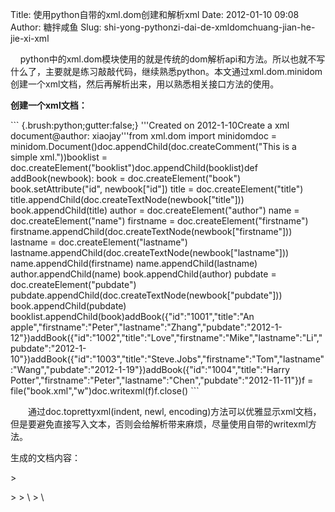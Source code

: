 Title: 使用python自带的xml.dom创建和解析xml
Date: 2012-01-10 09:08
Author: 糖拌咸鱼
Slug: shi-yong-pythonzi-dai-de-xmldomchuang-jian-he-jie-xi-xml

  
 python中的xml.dom模块使用的就是传统的dom解析api和方法。所以也就不写什么了，主要就是练习敲敲代码，继续熟悉python。本文通过xml.dom.minidom创建一个xml文档，然后再解析出来，用以熟悉相关接口方法的使用。

</p>

**创建一个xml文档：**

</p>

<div class="cnblogs_Highlighter">

</p>
<p>
``` {.brush:python;gutter:false;}
'''Created on 2012-1-10Create a xml document@author: xiaojay'''from xml.dom import minidomdoc = minidom.Document()doc.appendChild(doc.createComment("This is a simple xml."))booklist = doc.createElement("booklist")doc.appendChild(booklist)def addBook(newbook):    book = doc.createElement("book")    book.setAttribute("id", newbook["id"])        title = doc.createElement("title")    title.appendChild(doc.createTextNode(newbook["title"]))    book.appendChild(title)        author = doc.createElement("author")    name = doc.createElement("name")    firstname = doc.createElement("firstname")    firstname.appendChild(doc.createTextNode(newbook["firstname"]))    lastname = doc.createElement("lastname")    lastname.appendChild(doc.createTextNode(newbook["lastname"]))    name.appendChild(firstname)    name.appendChild(lastname)    author.appendChild(name)    book.appendChild(author)        pubdate = doc.createElement("pubdate")    pubdate.appendChild(doc.createTextNode(newbook["pubdate"]))    book.appendChild(pubdate)        booklist.appendChild(book)addBook({"id":"1001","title":"An apple","firstname":"Peter","lastname":"Zhang","pubdate":"2012-1-12"})addBook({"id":"1002","title":"Love","firstname":"Mike","lastname":"Li","pubdate":"2012-1-10"})addBook({"id":"1003","title":"Steve.Jobs","firstname":"Tom","lastname":"Wang","pubdate":"2012-1-19"})addBook({"id":"1004","title":"Harry Potter","firstname":"Peter","lastname":"Chen","pubdate":"2012-11-11"})f = file("book.xml","w")doc.writexml(f)f.close()
```

</p>
<p>

</div>

</p>

　　通过doc.toprettyxml(indent, newl,
encoding)方法可以优雅显示xml文档，但是要避免直接写入文本，否则会给解析带来麻烦，尽量使用自带的writexml方法。

</p>

生成的文档内容：

</p>
<p>
> </p>
>
> \<?xml version="1.0" ?\>  
> \<!--This is a simple xml.--\>  
> \<booklist\>  
>  　　\<book id="1001"\>  
>  　　　　\<title\>  
>  　　　　An apple  
>  　　　　\</title\>  
>  　　\<author\>  
>  　　　　\<name\>  
>  　　　　　　\<firstname\>  
>  　　　　　　Peter  
>  　　　　　　\</firstname\>  
>  　　　　　　\<lastname\>  
>  　　　　　　Zhang  
>  　　　　　　\</lastname\>  
>  　　　　\</name\>  
>  　　\</author\>  
>  　　\<pubdate\>  
>  　　2012-1-12  
>  　　\</pubdate\>  
>  　　\</book\>
>
> </p>
>
>  .................  
> \</booklist\>
>
> </p>
>
>  
>
> </p>
> <p>

</p>

**解析该xml文档：**

</p>

<div class="cnblogs_Highlighter">

</p>
<p>
``` {.brush:python;gutter:false;}
'''Created on 2012-1-10Scan a xml doc@author: xiaojay'''from xml.dom import minidom , Nodeclass bookscanner:    def __init__(self,doc):        for child in doc.childNodes :            if child.nodeType == Node.ELEMENT_NODE \            and child.tagName == "book" :                bookid = child.getAttribute("id")                print "*"*20                print "Book id : " , bookid                self.handle_book(child)                    def handle_book(self,node):        for child in node.childNodes :            if child.nodeType == Node.ELEMENT_NODE :                if child.tagName == "title":                    print "Title : " , self.getText(child.firstChild)                if child.tagName == "author":                    self.handle_author(child)                if child.tagName == "pubdate":                    print "Pubdate : " , self.getText(child.firstChild)                def getText(self,node):        if node.nodeType == Node.TEXT_NODE :            return node.nodeValue        else: return ""            def handle_author(self,node):        author = node.firstChild        for child in author.childNodes:            if child.nodeType == Node.ELEMENT_NODE:                if child.tagName == "firstname" :                    print "Firstname : ", self.getText(child.firstChild)                if child.tagName == "lastname" :                    print "Lastname : " , self.getText(child.firstChild)        doc = minidom.parse("book.xml")for child in doc.childNodes :    if child.nodeType == Node.COMMENT_NODE:        print "Conment : " , child.nodeValue    if child.nodeType == Node.ELEMENT_NODE:        bookscanner(child)
```

</p>
<p>

</div>

</p>

　　

</p>

输出结果：

</p>
<p>
> </p>
>
> Conment : This is a simple xml.  
> \*\*\*\*\*\*\*\*\*\*\*\*\*\*\*\*\*\*\*\*  
> Book id : 1001  
> Title : An apple  
> Firstname : Peter  
> Lastname : Zhang  
> Pubdate : 2012-1-12  
> \*\*\*\*\*\*\*\*\*\*\*\*\*\*\*\*\*\*\*\*  
> Book id : 1002  
> Title : Love  
> Firstname : Mike  
> Lastname : Li  
> Pubdate : 2012-1-10  
> \*\*\*\*\*\*\*\*\*\*\*\*\*\*\*\*\*\*\*\*  
> Book id : 1003  
> Title : Steve.Jobs  
> Firstname : Tom  
> Lastname : Wang  
> Pubdate : 2012-1-19  
> \*\*\*\*\*\*\*\*\*\*\*\*\*\*\*\*\*\*\*\*  
> Book id : 1004  
> Title : Harry Potter  
> Firstname : Peter  
> Lastname : Chen  
> Pubdate : 2012-11-11
>
> </p>
> <p>

</p>

